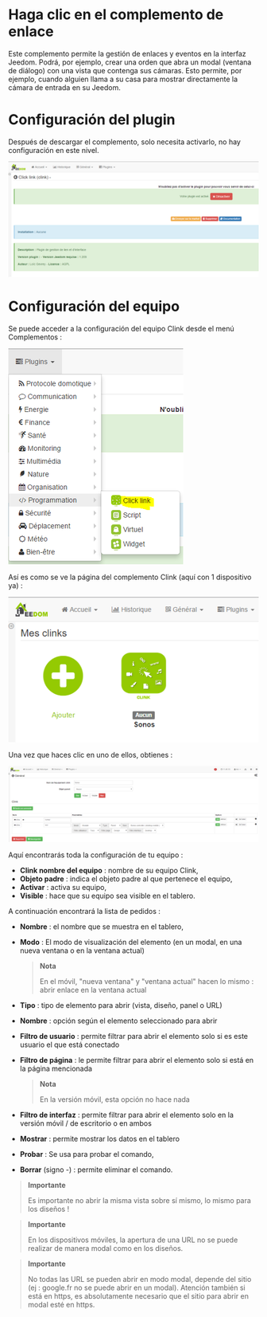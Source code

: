 # Haga clic en el complemento de enlace

Este complemento permite la gestión de enlaces y eventos en la interfaz Jeedom. Podrá, por ejemplo, crear una orden que abra un modal (ventana de diálogo) con una vista que contenga sus cámaras. Esto permite, por ejemplo, cuando alguien llama a su casa para mostrar directamente la cámara de entrada en su Jeedom.

# Configuración del plugin

Después de descargar el complemento, solo necesita activarlo, no hay configuración en este nivel.

![clink1](../images/clink1.PNG)

# Configuración del equipo

Se puede acceder a la configuración del equipo Clink desde el menú Complementos :

![clink2](../images/clink2.PNG)

Así es como se ve la página del complemento Clink (aquí con 1 dispositivo ya) :

![clink3](../images/clink3.PNG)

Una vez que haces clic en uno de ellos, obtienes :

![clink4](../images/clink4.PNG)

Aquí encontrarás toda la configuración de tu equipo :

-   **Clink nombre del equipo** : nombre de su equipo Clink,
-   **Objeto padre** : indica el objeto padre al que pertenece el equipo,
-   **Activar** : activa su equipo,
-   **Visible** : hace que su equipo sea visible en el tablero.

A continuación encontrará la lista de pedidos :

-   **Nombre** : el nombre que se muestra en el tablero,
-   **Modo** : El modo de visualización del elemento (en un modal, en una nueva ventana o en la ventana actual)

    > **Nota**
    >
    > En el móvil, "nueva ventana" y "ventana actual" hacen lo mismo : abrir enlace en la ventana actual

-   **Tipo** : tipo de elemento para abrir (vista, diseño, panel o URL)
-   **Nombre** : opción según el elemento seleccionado para abrir
-   **Filtro de usuario** : permite filtrar para abrir el elemento solo si es este usuario el que está conectado

-   **Filtro de página** : le permite filtrar para abrir el elemento solo si está en la página mencionada

    > **Nota**
    >
    > En la versión móvil, esta opción no hace nada

-   **Filtro de interfaz** : permite filtrar para abrir el elemento solo en la versión móvil / de escritorio o en ambos
-   **Mostrar** : permite mostrar los datos en el tablero
-   **Probar** : Se usa para probar el comando,
-   **Borrar** (signo -) : permite eliminar el comando.

> **Importante**
>
> Es importante no abrir la misma vista sobre sí mismo, lo mismo para los diseños !

> **Importante**
>
> En los dispositivos móviles, la apertura de una URL no se puede realizar de manera modal como en los diseños.

> **Importante**
>
> No todas las URL se pueden abrir en modo modal, depende del sitio (ej : google.fr no se puede abrir en un modal). Atención también si está en https, es absolutamente necesario que el sitio para abrir en modal esté en https.
